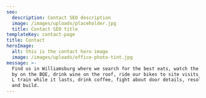 ```yaml
---
seo:
  description: Contact SEO description
  image: /images/uploads/placeholder.jpg
  title: Contact SEO title
templateKey: contact-page
title: Contact
heroImage:
  alt: this is the contact hero image
  image: /images/uploads/office-photo-tint.jpg
message: >-
  Find us in Williamsburg where we search for the best eats, watch the world go
  by on the BQE, drink wine on the roof, ride our bikes to site visits, ride the
  L train while it lasts, drink coffee, fight about door details, resolve, do
  and build.
---
```


